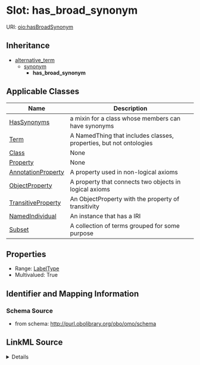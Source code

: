 # Slot: has_broad_synonym

URI: [oio:hasBroadSynonym](http://www.geneontology.org/formats/oboInOwl#hasBroadSynonym)




## Inheritance

* [alternative_term](alternative_term.md)
    * [synonym](synonym.md)
        * **has_broad_synonym**





## Applicable Classes

| Name | Description |
| --- | --- |
[HasSynonyms](HasSynonyms.md) | a mixin for a class whose members can have synonyms
[Term](Term.md) | A NamedThing that includes classes, properties, but not ontologies
[Class](Class.md) | None
[Property](Property.md) | None
[AnnotationProperty](AnnotationProperty.md) | A property used in non-logical axioms
[ObjectProperty](ObjectProperty.md) | A property that connects two objects in logical axioms
[TransitiveProperty](TransitiveProperty.md) | An ObjectProperty with the property of transitivity
[NamedIndividual](NamedIndividual.md) | An instance that has a IRI
[Subset](Subset.md) | A collection of terms grouped for some purpose






## Properties

* Range: [LabelType](LabelType.md)
* Multivalued: True







## Identifier and Mapping Information







### Schema Source


* from schema: http://purl.obolibrary.org/obo/omo/schema




## LinkML Source

<details>
```yaml
name: has_broad_synonym
from_schema: http://purl.obolibrary.org/obo/omo/schema
rank: 1000
is_a: synonym
slot_uri: oio:hasBroadSynonym
multivalued: true
alias: has_broad_synonym
domain_of:
- HasSynonyms
range: label type

```
</details>